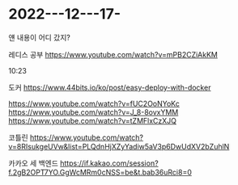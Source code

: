 # 2022---12---17-

얜 내용이 어디 갔지?

레디스 공부 https://www.youtube.com/watch?v=mPB2CZiAkKM

10:23

도커 https://www.44bits.io/ko/post/easy-deploy-with-docker

https://www.youtube.com/watch?v=fUC2OoNYoKc
https://www.youtube.com/watch?v=J_8-8ovxYMM
https://www.youtube.com/watch?v=tZMFlxCzXJQ

코틀린 https://www.youtube.com/watch?v=8RIsukgeUVw&list=PLQdnHjXZyYadiw5aV3p6DwUdXV2bZuhlN

카카오 세 백엔드 https://if.kakao.com/session?f.2gB2OPT7YO.GgWcMRm0cNSS=be&t.bab36uRci8=0
